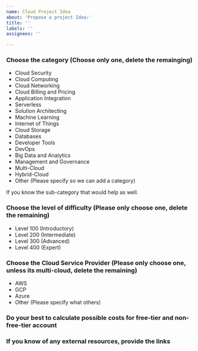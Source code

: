```yaml
---
name: Cloud Project Idea
about: 'Propose a project Idea:'
title: ''
labels: ''
assignees: ''

---
```


### Choose the category (Choose only one, delete the remainging)
- Cloud Security
- Cloud Computing
- Cloud Networking
- Cloud Billing and Pricing
- Application Integration
- Serverless
- Solution Architecting
- Machine Learning
- Internet of Things
- Cloud Storage
- Databases
- Developer Tools
- DevOps
- Big Data and Analytics
- Management and Governance
- Multi-Cloud
- Hybrid-Cloud
- Other (Please specify so we can add a category)

If you know the sub-category that would help as well.

### Choose the level of difficulty (Please only choose one, delete the remaining)

- Level 100 (Introductory)
- Level 200 (Intermediate)
- Level 300 (Advanced)
- Level 400 (Expert)

### Choose the Cloud Service Provider (Please only choose one, unless its multi-cloud, delete the remaining)

-  AWS
-  GCP
-  Azure
-  Other (Please specify what others)

### Do your best to calculate possible costs for free-tier and non-free-tier account

### If you know of any external resources, provide the links
